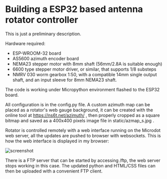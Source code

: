 # Building a ESP32 based antenna rotator controller

This is just a preliminary description.

Hardware required:
- ESP-WROOM-32 board
- AS5600 azimuth encoder board
- NEMA23 stepper motor with 8mm shaft (56mm/2.8A is suitable enough) 
- 6600 type stepper motor driver, or similar, that supports 1/8 substeps
- NMRV 030 worm gearbox 1:50, with a compatible 14mm single output shaft, and an input sleeve for 8mm NEMA23 shaft.

The code is working under Micropython environment flashed to the ESP32 board.

All configuration is in the config.py file. A custom azimuth map can be placed as a rotator's web gauge background, it can be created with the online tool at https://ns6t.net/azimuth/ , then properly cropped as a square bitmap and saved as a 400x400 pixels image file in static/azmap_s.jpg .

Rotator is controlled remotely with a web interface running on the Microdot web server, all the updates are pushed to browser with websockets. This is how the web interface is displayed in my browser:

![screenshot](https://github.com/EU1KY/rotator/assets/1841648/e5671847-bbd6-40ab-9ff1-d925bf39c139)

There is a FTP server that can be started by accessing /ftp, the web server stops working in this case. The updated python and HTML/CSS files can then be uploaded with a convenient FTP client.
